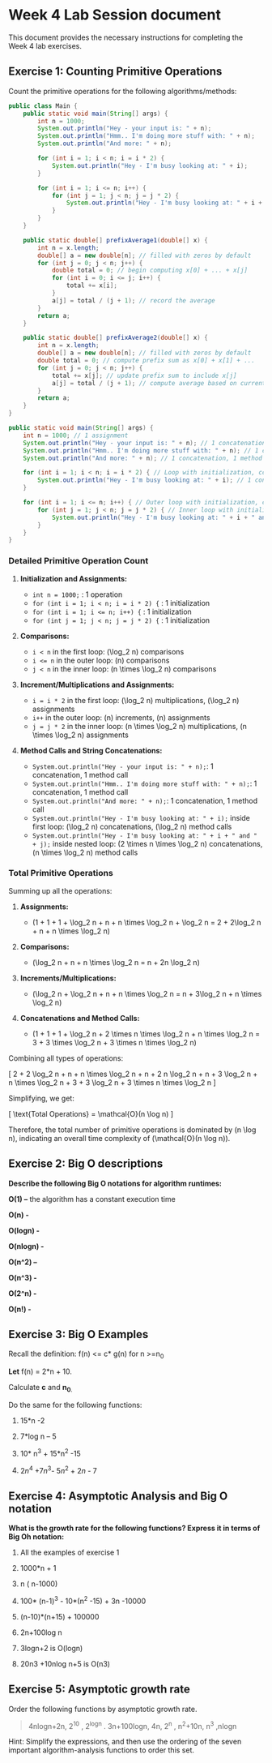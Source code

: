 # Week 4 Lab Session document

This document provides the necessary instructions for completing the
Week 4 lab exercises.

## Exercise 1: Counting Primitive Operations

Count the primitive operations for the following algorithms/methods:

``` java
public class Main {
    public static void main(String[] args) {
        int n = 1000;
        System.out.println("Hey - your input is: " + n);
        System.out.println("Hmm.. I'm doing more stuff with: " + n);
        System.out.println("And more: " + n);

        for (int i = 1; i < n; i = i * 2) {
            System.out.println("Hey - I'm busy looking at: " + i);
        }

        for (int i = 1; i <= n; i++) {
            for (int j = 1; j < n; j = j * 2) {
                System.out.println("Hey - I'm busy looking at: " + i + " and " + j);
            }
        }
    }

    public static double[] prefixAverage1(double[] x) {
        int n = x.length;
        double[] a = new double[n]; // filled with zeros by default
        for (int j = 0; j < n; j++) {
            double total = 0; // begin computing x[0] + ... + x[j]
            for (int i = 0; i <= j; i++) {
                total += x[i];
            }
            a[j] = total / (j + 1); // record the average
        }
        return a;
    }

    public static double[] prefixAverage2(double[] x) {
        int n = x.length;
        double[] a = new double[n]; // filled with zeros by default
        double total = 0; // compute prefix sum as x[0] + x[1] + ...
        for (int j = 0; j < n; j++) {
            total += x[j]; // update prefix sum to include x[j]
            a[j] = total / (j + 1); // compute average based on current sum
        }
        return a;
    }
}
```

```java
public static void main(String[] args) {
    int n = 1000; // 1 assignment
    System.out.println("Hey - your input is: " + n); // 1 concatenation, 1 method call
    System.out.println("Hmm.. I'm doing more stuff with: " + n); // 1 concatenation, 1 method call
    System.out.println("And more: " + n); // 1 concatenation, 1 method call

    for (int i = 1; i < n; i = i * 2) { // Loop with initialization, comparison, multiplication, assignment
        System.out.println("Hey - I'm busy looking at: " + i); // 1 concatenation, 1 method call
    }

    for (int i = 1; i <= n; i++) { // Outer loop with initialization, comparison, increment, assignment
        for (int j = 1; j < n; j = j * 2) { // Inner loop with initialization, comparison, multiplication, assignment
            System.out.println("Hey - I'm busy looking at: " + i + " and " + j); // 2 concatenations, 1 method call
        }
    }
}
```

### Detailed Primitive Operation Count

1. **Initialization and Assignments:**
   - `int n = 1000;` : 1 operation
   - `for (int i = 1; i < n; i = i * 2) {` : 1 initialization
   - `for (int i = 1; i <= n; i++) {` : 1 initialization
   - `for (int j = 1; j < n; j = j * 2) {` : 1 initialization

2. **Comparisons:**
   - `i < n` in the first loop: \(\log_2 n\) comparisons
   - `i <= n` in the outer loop: \(n\) comparisons
   - `j < n` in the inner loop: \(n \times \log_2 n\) comparisons

3. **Increment/Multiplications and Assignments:**
   - `i = i * 2` in the first loop: \(\log_2 n\) multiplications, \(\log_2 n\) assignments
   - `i++` in the outer loop: \(n\) increments, \(n\) assignments
   - `j = j * 2` in the inner loop: \(n \times \log_2 n\) multiplications, \(n \times \log_2 n\) assignments

4. **Method Calls and String Concatenations:**
   - `System.out.println("Hey - your input is: " + n);`: 1 concatenation, 1 method call
   - `System.out.println("Hmm.. I'm doing more stuff with: " + n);`: 1 concatenation, 1 method call
   - `System.out.println("And more: " + n);`: 1 concatenation, 1 method call
   - `System.out.println("Hey - I'm busy looking at: " + i);` inside first loop: \(\log_2 n\) concatenations, \(\log_2 n\) method calls
   - `System.out.println("Hey - I'm busy looking at: " + i + " and " + j);` inside nested loop: \(2 \times n \times \log_2 n\) concatenations, \(n \times \log_2 n\) method calls

### Total Primitive Operations

Summing up all the operations:

1. **Assignments:**
   - \(1 + 1 + 1 + \log_2 n + n + n \times \log_2 n + \log_2 n = 2 + 2\log_2 n + n + n \times \log_2 n\)

2. **Comparisons:**
   - \(\log_2 n + n + n \times \log_2 n = n + 2n \log_2 n\)

3. **Increments/Multiplications:**
   - \(\log_2 n + \log_2 n + n + n \times \log_2 n = n + 3\log_2 n + n \times \log_2 n\)

4. **Concatenations and Method Calls:**
   - \(1 + 1 + 1 + \log_2 n + 2 \times n \times \log_2 n + n \times \log_2 n = 3 + 3 \times \log_2 n + 3 \times n \times \log_2 n\)

Combining all types of operations:

\[ 2 + 2 \log_2 n + n + n \times \log_2 n + n + 2 n \log_2 n + n + 3 \log_2 n + n \times \log_2 n + 3 + 3 \log_2 n + 3 \times n \times \log_2 n \]

Simplifying, we get:

\[ \text{Total Operations} = \mathcal{O}(n \log n) \]

Therefore, the total number of primitive operations is dominated by \(n \log n\), indicating an overall time complexity of \(\mathcal{O}(n \log n)\).

## Exercise 2: Big O descriptions

**Describe the following Big O notations for algorithm runtimes:**

**O(1) –** the algorithm has a constant execution time

**O(n) -**

**O(logn) -**

**O(nlogn) -**

**O(n^2) –**

**O(n^3) -**

**O(2^n) -**

**O(n!) -**

## Exercise 3: Big O Examples

Recall the definition: f(n) \<= c\* g(n) for n \>=n<sub>0</sub>

**Let** f(n) = 2\*n + 10.

Calculate **c** and **n<sub>0</sub>**<sub>.</sub>

Do the same for the following functions:

1.  15\*n -2

2.  7\*log n – 5

3.  10\* n<sup>3</sup> + 15\*n<sup>2</sup> -15

4.  2*n*<sup>4</sup> +7*n*<sup>3</sup>- 5*n*<sup>2</sup> + 2*n* - 7

## Exercise 4: Asymptotic Analysis and Big O notation

**What is the growth rate for the following functions? Express it in
terms of Big Oh notation:**

1.  All the examples of exercise 1

2.  1000\*n + 1

3.  n ( n-1000)

4.  100\* (n-1)<sup>3</sup> - 10\*(n<sup>2</sup> -15) + 3n -10000

5.  (n-10)\*(n+15) + 100000

6.  2n+100log n

7.  3logn+2 is O(logn)

8.  20n3 +10nlog n+5 is O(n3)

## Exercise 5: Asymptotic growth rate

Order the following functions by asymptotic growth rate.

> 4nlogn+2n, 2<sup>10</sup> , 2<sup>logn</sup> . 3n+100logn, 4n,
> 2<sup>n</sup> , n<sup>2</sup>+10n, n<sup>3</sup> ,nlogn

Hint: Simplify the expressions, and then use the ordering of the seven
important algorithm-analysis functions to order this set.

